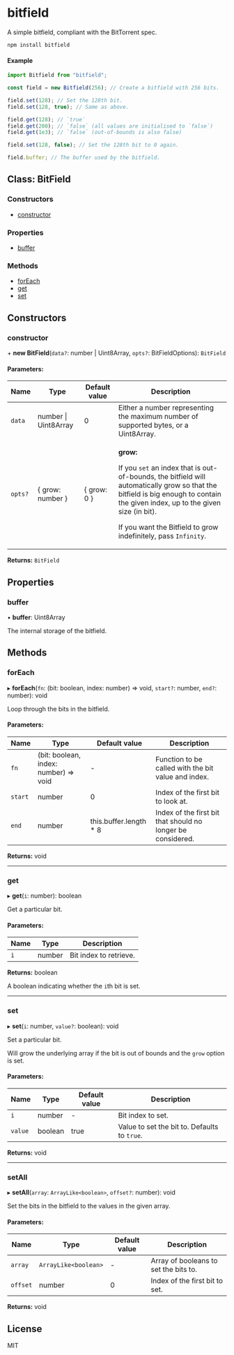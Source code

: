 # bitfield

A simple bitfield, compliant with the BitTorrent spec.

    npm install bitfield

#### Example

```js
import Bitfield from "bitfield";

const field = new Bitfield(256); // Create a bitfield with 256 bits.

field.set(128); // Set the 128th bit.
field.set(128, true); // Same as above.

field.get(128); // `true`
field.get(200); // `false` (all values are initialised to `false`)
field.get(1e3); // `false` (out-of-bounds is also false)

field.set(128, false); // Set the 128th bit to 0 again.

field.buffer; // The buffer used by the bitfield.
```

## Class: BitField

### Constructors

-   [constructor](#constructor)

### Properties

-   [buffer](#buffer)

### Methods

-   [forEach](#foreach)
-   [get](#get)
-   [set](#set)

## Constructors

### constructor

\+ **new BitField**(`data?`: number \| Uint8Array, `opts?`: BitFieldOptions): `BitField`

#### Parameters:

| Name    | Type                 | Default value | Description                                                                                                                                                                                                                                                       |
| ------- | -------------------- | ------------- | ----------------------------------------------------------------------------------------------------------------------------------------------------------------------------------------------------------------------------------------------------------------- |
| `data`  | number \| Uint8Array | 0             | Either a number representing the maximum number of supported bytes, or a Uint8Array.                                                                                                                                                                              |
| `opts?` | { grow: number }     | { grow: 0 }   | <p>**grow:**<p>If you `set` an index that is out-of-bounds, the bitfield will automatically grow so that the bitfield is big enough to contain the given index, up to the given size (in bit). <p>If you want the Bitfield to grow indefinitely, pass `Infinity`. |

**Returns:** `BitField`

## Properties

### buffer

• **buffer**: Uint8Array

The internal storage of the bitfield.

## Methods

### forEach

▸ **forEach**(`fn`: (bit: boolean, index: number) => void, `start?`: number, `end?`: number): void

Loop through the bits in the bitfield.

#### Parameters:

| Name    | Type                                  | Default value           | Description                                                 |
| ------- | ------------------------------------- | ----------------------- | ----------------------------------------------------------- |
| `fn`    | (bit: boolean, index: number) => void | -                       | Function to be called with the bit value and index.         |
| `start` | number                                | 0                       | Index of the first bit to look at.                          |
| `end`   | number                                | this.buffer.length \* 8 | Index of the first bit that should no longer be considered. |

**Returns:** void

---

### get

▸ **get**(`i`: number): boolean

Get a particular bit.

#### Parameters:

| Name | Type   | Description            |
| ---- | ------ | ---------------------- |
| `i`  | number | Bit index to retrieve. |

**Returns:** boolean

A boolean indicating whether the `i`th bit is set.

---

### set

▸ **set**(`i`: number, `value?`: boolean): void

Set a particular bit.

Will grow the underlying array if the bit is out of bounds and the `grow` option is set.

#### Parameters:

| Name    | Type    | Default value | Description                                  |
| ------- | ------- | ------------- | -------------------------------------------- |
| `i`     | number  | -             | Bit index to set.                            |
| `value` | boolean | true          | Value to set the bit to. Defaults to `true`. |

**Returns:** void

---

### setAll

▸ **setAll**(`array`: `ArrayLike<boolean>`, `offset?`: number): void

Set the bits in the bitfield to the values in the given array.

#### Parameters:

| Name     | Type                 | Default value | Description                           |
| -------- | -------------------- | ------------- | ------------------------------------- |
| `array`  | `ArrayLike<boolean>` | -             | Array of booleans to set the bits to. |
| `offset` | number               | 0             | Index of the first bit to set.        |

**Returns:** void

## License

MIT

